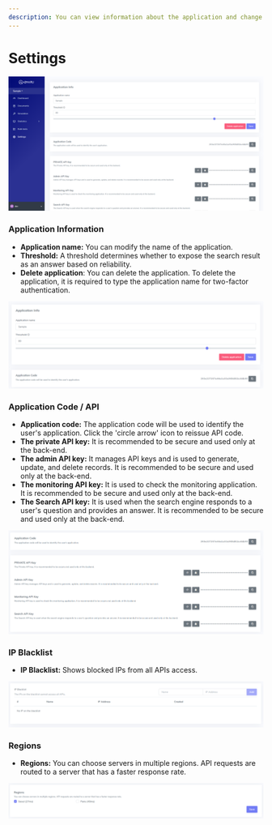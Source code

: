 ```yaml
---
description: You can view information about the application and change settings.
---
```


# Settings

![&apos;Settings&apos; page](../.gitbook/assets/image%20%2831%29.png)

### Application Information

* **Application name:** You can modify the name of the application.
* **Threshold:** A threshold determines whether to expose the search result as an answer based on reliability.
* **Delete application**: You can delete the application. To delete the application, it is required to type the application name for two-factor authentication.

![&apos;Settings-Application Info&apos; page](../.gitbook/assets/image%20%289%29.png)

### Application Code / API

* **Application code:** The application code will be used to identify the user's application. Click the 'circle arrow' icon to reissue API code.
* **The private API key:** It is recommended to be secure and used only at the back-end.
* **The admin API key:** It manages API keys and is used to generate, update, and delete records. It is recommended to be secure and used only at the back-end.
* **The monitoring API key:** It is used to check the monitoring application. It is recommended to be secure and used only at the back-end.
* **The Search API key:** It is used when the search engine responds to a user's question and provides an answer. It is recommended to be secure and used only at the back-end.

![&apos;Settings-API&apos; page](../.gitbook/assets/image%20%2823%29.png)

### IP Blacklist

* **IP Blacklist:** Shows blocked IPs from all APIs access.

![&apos;Settings-IP Blacklist&apos; page](../.gitbook/assets/image%20%2857%29.png)

### Regions

* **Regions:** You can choose servers in multiple regions. API requests are routed to a server that has a faster response rate.

![&apos;Settings-Regions&apos; page](../.gitbook/assets/image%20%2852%29.png)


